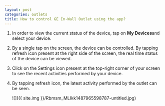 ```yaml
---
layout: post
categories: outlets
title: How to control GE In-Wall Outlet using the app?
---
```


1. In order to view the current status of the device, tap on **My Devices**and select your device.

2. By a single tap on the screen, the device can be controlled. By tapping refresh icon present at the right side of the screen, the real time status of the device can be viewed.

3. Click on the Settings icon present at the top-right corner of your screen to see the recent activities performed by your device.

4. By tapping refresh icon, the latest activity performed by the outlet can be seen.

    ![]({{ site.img }}/Rbmsm_MLIkk1487965598787-untitled.jpg)